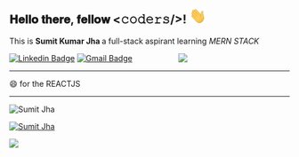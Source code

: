 <h2> 𝐇𝐞𝐥𝐥𝐨 𝐭𝐡𝐞𝐫𝐞, 𝐟𝐞𝐥𝐥𝐨𝐰 <𝚌𝚘𝚍𝚎𝚛𝚜/>! <img src="https://raw.githubusercontent.com/ABSphreak/ABSphreak/master/gifs/Hi.gif" width="30px"></h2>

<p> This is <b> Sumit Kumar Jha </b> a full-stack aspirant learning <i> MERN STACK </i> </p>

<img align='right' src='https://user-images.githubusercontent.com/5713670/87202985-820dcb80-c2b6-11ea-9f56-7ec461c497c3.gif' width='200"'>

<!-- Github link - https://github.com/harshkumarkhatri/harshkumarkhatri

Icons generated from - https://shields.io/ -->


[![Linkedin Badge](https://img.shields.io/badge/-sumitkumarjha-blue?style=flat-square&logo=LinkedIn&logoColor=white&link=https://www.linkedin.com/in/sumitkumarjha/)](https://www.linkedin.com/in/sumitkumarjha/)  [![Gmail Badge](https://img.shields.io/badge/-sumitshine14%40gmail.com-c14438?style=flat-square&logo=Gmail&logoColor=white&link=mailto:sumitshine14@gmail.com)](mailto:sumitshine14@gmail.com)



<hr/>

:smile: for the REACTJS 

<hr/>

<!-- PROFILE VIEW COUNTER -->

<p align="left"> <img src="https://komarev.com/ghpvc/?username=sumit-jha94&label=Profile%20views&color=0e75b6&style=flat" alt="Sumit Jha" /> </p>

<p align="left"> <a href="https://github.com/ryo-ma/github-profile-trophy"><img src="https://github-profile-trophy.vercel.app/?username=sumit-jha94" alt="Sumit Jha" /></a> </p>


<!-- Most Languages Used -->
<div>  
  <img src="https://github-readme-stats.vercel.app/api/top-langs/?username=sumit-jha94&layout=compact" />
</div>


